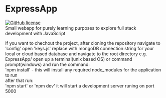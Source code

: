 # ExpressApp  
[![GitHub license](https://img.shields.io/github/license/StefanNH/ExpressApp)](https://github.com/StefanNH/ExpressApp/blob/master/LICENSE)  
Small webapp for purely learning purposes to explore full stack development with JavaScript

If you want to chechout the project, after cloning the repository navigate to 'config' open 'keys.js' replace with mongoDB connection string for your local or cloud based database and navigate to the root directory e.g. ExpressApp/ open up a terminal(unix based OS) or command prompt(windows) and run the command:  
 'npm install' - this will install any required node_modules for the application to run  
 after that run:  
 'npm start' or 'npm dev' it will start a development server runing on port 5000

